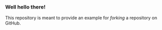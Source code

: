 ### Well hello there!

This repository is meant to provide an example for *forking* a repository on GitHub.

